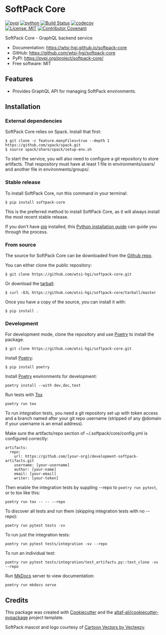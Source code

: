 # SoftPack Core


[![pypi](https://img.shields.io/pypi/v/softpack-core.svg)](https://pypi.org/project/softpack-core/)
[![python](https://img.shields.io/pypi/pyversions/softpack-core.svg)](https://pypi.org/project/softpack-core/)
[![Build Status](https://github.com/wtsi-hgi/softpack-core/actions/workflows/dev.yml/badge.svg)](https://github.com/wtsi-hgi/softpack-core/actions/workflows/dev.yml)
[![codecov](https://codecov.io/gh/wtsi-hgi/softpack-core/branch/main/graphs/badge.svg)](https://codecov.io/github/wtsi-hgi/softpack-core)
<br/>
[![License: MIT](https://img.shields.io/badge/License-MIT-yellow.svg)](https://opensource.org/licenses/MIT)
[![Contributor Covenant](https://img.shields.io/badge/Contributor%20Covenant-2.1-4baaaa.svg)](https://www.contributor-covenant.org/version/2/1/code_of_conduct)



SoftPack Core - GraphQL backend service


* Documentation: <https://wtsi-hgi.github.io/softpack-core>
* GitHub: <https://github.com/wtsi-hgi/softpack-core>
* PyPI: <https://pypi.org/project/softpack-core/>
* Free software: MIT


## Features

* Provides GraphQL API for managing SoftPack environments.

## Installation

### External dependencies

SoftPack Core relies on Spack. Install that first:

``` console
$ git clone -c feature.manyFiles=true --depth 1 https://github.com/spack/spack.git
$ source spack/share/spack/setup-env.sh
```

To start the service, you will also need to configure a git repository to store
artifacts. That respository must have at least 1 file in
environments/users/<subdir> and another file in environments/groups/<subdir>.

### Stable release

To install SoftPack Core, run this command in your
terminal:

``` console
$ pip install softpack-core
```

This is the preferred method to install SoftPack Core, as it will always install the most recent stable release.

If you don't have [pip][] installed, this [Python installation guide][]
can guide you through the process.

### From source

The source for SoftPack Core can be downloaded from
the [Github repo][].

You can either clone the public repository:

``` console
$ git clone https://github.com/wtsi-hgi/softpack-core.git
```

Or download the [tarball][]:

``` console
$ curl -OJL https://github.com/wtsi-hgi/softpack-core/tarball/master
```

Once you have a copy of the source, you can install it with:

``` console
$ pip install .
```

### Development

For development mode, clone the repository and use [Poetry][] to install the
package.

``` console
$ git clone https://github.com/wtsi-hgi/softpack-core.git
```

Install [Poetry][]:

``` console
$ pip install poetry
```

Install [Poetry][] environments for development:

``` console
poetry install --with dev,doc,test
```

Run tests with [Tox][]

``` console
poetry run tox
```

To run integration tests, you need a git repository set up with token access and
a branch named after your git repo username (stripped of any @domain if your
username is an email address).

Make sure the artifacts/repo section of ~/.softpack/core/config.yml is
configured correctly:

```
artifacts:
  repo:
    url: https://github.com/[your-org]/development-softpack-artifacts.git
    username: [your-username]
    author: [your-name]
    email: [your-email]
    writer: [your-token]
```

Then enable the integration tests by suppling --repo to `poetry run pytest`, or
to tox like this:

```
poetry run tox -- -- --repo
```

To discover all tests and run them (skipping integration tests with no --repo):

``` console
poetry run pytest tests -sv
```

To run just the integration tests:

``` console
poetry run pytest tests/integration -sv --repo
```

To run an individual test:

``` console
poetry run pytest tests/integration/test_artifacts.py::test_clone -sv --repo
```

Run [MkDocs] server to view documentation:

``` console
poetry run mkdocs serve
```


[pip]: https://pip.pypa.io
[Python installation guide]: http://docs.python-guide.org/en/latest/starting/installation/
[Github repo]: https://github.com/wtsi-hgi/softpack-core
[tarball]: https://github.com/wtsi-hgi/softpack-core/tarball/master
[Poetry]: https://python-poetry.org
[Tox]: https://tox.wiki
[MkDocs]: https://www.mkdocs.org

## Credits

This package was created with [Cookiecutter](https://github.com/audreyr/cookiecutter) and the [altaf-ali/cookiecutter-pypackage](https://altaf-ali.github.io/cookiecutter-pypackage) project template.

SoftPack mascot and logo courtesy of <a href="https://www.vecteezy.com/free-vector/cartoon">Cartoon Vectors by Vecteezy</a>.
